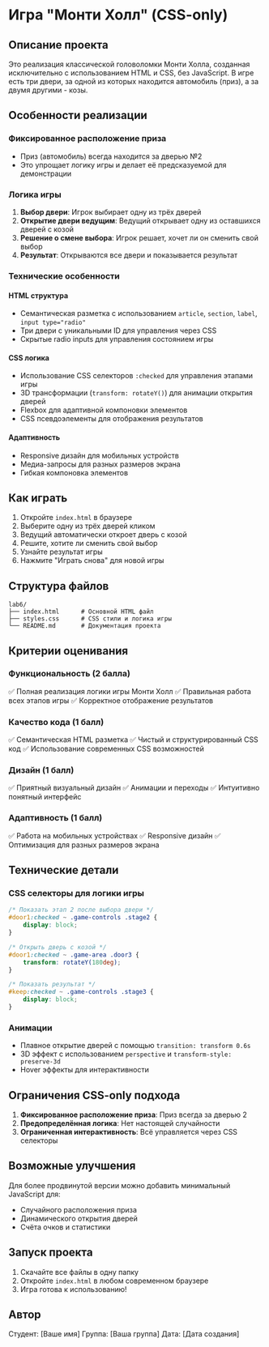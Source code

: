 # Игра "Монти Холл" (CSS-only)

## Описание проекта

Это реализация классической головоломки Монти Холла, созданная исключительно с использованием HTML и CSS, без JavaScript. В игре есть три двери, за одной из которых находится автомобиль (приз), а за двумя другими - козы.

## Особенности реализации

### Фиксированное расположение приза
- Приз (автомобиль) всегда находится за дверью №2
- Это упрощает логику игры и делает её предсказуемой для демонстрации

### Логика игры
1. **Выбор двери**: Игрок выбирает одну из трёх дверей
2. **Открытие двери ведущим**: Ведущий открывает одну из оставшихся дверей с козой
3. **Решение о смене выбора**: Игрок решает, хочет ли он сменить свой выбор
4. **Результат**: Открываются все двери и показывается результат

### Технические особенности

#### HTML структура
- Семантическая разметка с использованием `article`, `section`, `label`, `input type="radio"`
- Три двери с уникальными ID для управления через CSS
- Скрытые radio inputs для управления состоянием игры

#### CSS логика
- Использование CSS селекторов `:checked` для управления этапами игры
- 3D трансформации (`transform: rotateY()`) для анимации открытия дверей
- Flexbox для адаптивной компоновки элементов
- CSS псевдоэлементы для отображения результатов

#### Адаптивность
- Responsive дизайн для мобильных устройств
- Медиа-запросы для разных размеров экрана
- Гибкая компоновка элементов

## Как играть

1. Откройте `index.html` в браузере
2. Выберите одну из трёх дверей кликом
3. Ведущий автоматически откроет дверь с козой
4. Решите, хотите ли сменить свой выбор
5. Узнайте результат игры
6. Нажмите "Играть снова" для новой игры

## Структура файлов

```
lab6/
├── index.html      # Основной HTML файл
├── styles.css      # CSS стили и логика игры
└── README.md       # Документация проекта
```

## Критерии оценивания

### Функциональность (2 балла)
✅ Полная реализация логики игры Монти Холл
✅ Правильная работа всех этапов игры
✅ Корректное отображение результатов

### Качество кода (1 балл)
✅ Семантическая HTML разметка
✅ Чистый и структурированный CSS код
✅ Использование современных CSS возможностей

### Дизайн (1 балл)
✅ Приятный визуальный дизайн
✅ Анимации и переходы
✅ Интуитивно понятный интерфейс

### Адаптивность (1 балл)
✅ Работа на мобильных устройствах
✅ Responsive дизайн
✅ Оптимизация для разных размеров экрана

## Технические детали

### CSS селекторы для логики игры
```css
/* Показать этап 2 после выбора двери */
#door1:checked ~ .game-controls .stage2 {
    display: block;
}

/* Открыть дверь с козой */
#door1:checked ~ .game-area .door3 {
    transform: rotateY(180deg);
}

/* Показать результат */
#keep:checked ~ .game-controls .stage3 {
    display: block;
}
```

### Анимации
- Плавное открытие дверей с помощью `transition: transform 0.6s`
- 3D эффект с использованием `perspective` и `transform-style: preserve-3d`
- Hover эффекты для интерактивности

## Ограничения CSS-only подхода

1. **Фиксированное расположение приза**: Приз всегда за дверью 2
2. **Предопределённая логика**: Нет настоящей случайности
3. **Ограниченная интерактивность**: Всё управляется через CSS селекторы

## Возможные улучшения

Для более продвинутой версии можно добавить минимальный JavaScript для:
- Случайного расположения приза
- Динамического открытия дверей
- Счёта очков и статистики

## Запуск проекта

1. Скачайте все файлы в одну папку
2. Откройте `index.html` в любом современном браузере
3. Игра готова к использованию!

## Автор

Студент: [Ваше имя]
Группа: [Ваша группа]
Дата: [Дата создания] 
